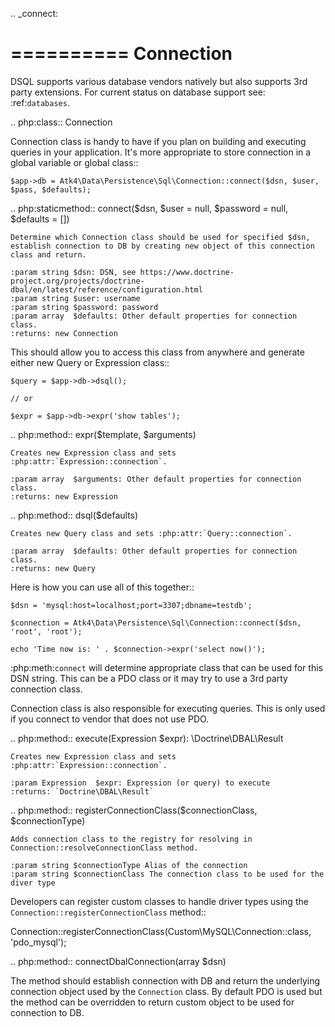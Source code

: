 
.. _connect:

==========
Connection
==========

DSQL supports various database vendors natively but also supports 3rd party
extensions.
For current status on database support see: :ref:`databases`.


.. php:class:: Connection

Connection class is handy to have if you plan on building and executing
queries in your application. It's more appropriate to store
connection in a global variable or global class::

    $app->db = Atk4\Data\Persistence\Sql\Connection::connect($dsn, $user, $pass, $defaults);


.. php:staticmethod:: connect($dsn, $user = null, $password = null, $defaults = [])

    Determine which Connection class should be used for specified $dsn,
    establish connection to DB by creating new object of this connection class and return.

    :param string $dsn: DSN, see https://www.doctrine-project.org/projects/doctrine-dbal/en/latest/reference/configuration.html
    :param string $user: username
    :param string $password: password
    :param array  $defaults: Other default properties for connection class.
    :returns: new Connection


This should allow you to access this class from anywhere and generate either
new Query or Expression class::

    $query = $app->db->dsql();

    // or

    $expr = $app->db->expr('show tables');


.. php:method:: expr($template, $arguments)

    Creates new Expression class and sets :php:attr:`Expression::connection`.

    :param array  $arguments: Other default properties for connection class.
    :returns: new Expression

.. php:method:: dsql($defaults)

    Creates new Query class and sets :php:attr:`Query::connection`.

    :param array  $defaults: Other default properties for connection class.
    :returns: new Query


Here is how you can use all of this together::

    $dsn = 'mysql:host=localhost;port=3307;dbname=testdb';

    $connection = Atk4\Data\Persistence\Sql\Connection::connect($dsn, 'root', 'root');

    echo 'Time now is: ' . $connection->expr('select now()');

:php:meth:`connect` will determine appropriate class that can be used for this
DSN string. This can be a PDO class or it may try to use a 3rd party connection
class.

Connection class is also responsible for executing queries. This is only used
if you connect to vendor that does not use PDO.

.. php:method:: execute(Expression $expr): \Doctrine\DBAL\Result

    Creates new Expression class and sets :php:attr:`Expression::connection`.

    :param Expression  $expr: Expression (or query) to execute
    :returns: `Doctrine\DBAL\Result`

.. php:method:: registerConnectionClass($connectionClass, $connectionType)

    Adds connection class to the registry for resolving in Connection::resolveConnectionClass method.

    :param string $connectionType Alias of the connection
    :param string $connectionClass The connection class to be used for the diver type

Developers can register custom classes to handle driver types using the `Connection::registerConnectionClass` method::

   Connection::registerConnectionClass(Custom\MySQL\Connection::class, 'pdo_mysql');

.. php:method:: connectDbalConnection(array $dsn)

   The method should establish connection with DB and return the underlying connection object used by
   the `Connection` class. By default PDO is used but the method can be overridden to return custom object to be
   used for connection to DB.
